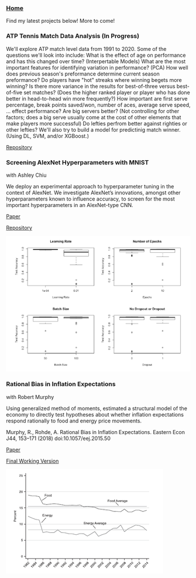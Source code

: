 ### [Home](README.md)

Find my latest projects below! More to come!


### ATP Tennis Match Data Analysis (In Progress)

We'll explore ATP match level data from 1991 to 2020. Some of the questions we'll look into include: What is the effect of age on performance and has this changed over time? (Interpertable Models) What are the most important features for identifying variation in performance? (PCA) How well does previous season's preformance determine current season preformance? Do players have "hot" streaks where winning begets more winning? Is there more variance in the results for best-of-three versus best-of-five set matches? (Does the higher ranked player or player who has done better in head-to-head win more frequently?) How important are first serve percentage, break points saved/won, number of aces, average serve speed, ... effect performance? Are big servers better? (Not controlling for other factors; does a big serve usually come at the cost of other elements that make players more successful) Do lefties perfrom better against righties or other lefties? We'll also try to build a model for predictinig match winner. (Using DL, SVM, and/or XGBoost.)

[Repository](https://github.com/Adam-Rohde/ATP-Tennis)

### Screening AlexNet Hyperparameters with MNIST
with Ashley Chiu

We deploy an experimental approach to hyperparameter tuning in the context of AlexNet. We investigate AlexNet’s innovations, amongst other hyperparameters known to influence accuracy, to screen for the most important hyperparameters in an AlexNet-type CNN.


[Paper](docs/screening-alexnet-hyperparameters-with-mnist.pdf)

[Repository](https://github.com/Adam-Rohde/Screening-AlexNet-Hyperparameters-with-MNIST)

![](images/MNIST_Hyperparameters.PNG)


### Rational Bias in Inflation Expectations
with Robert Murphy

Using generalized method of moments, estimated a structural model of the economy to directly test hypotheses about whether inflation expectations respond rationally to food and energy price movements.

Murphy, R., Rohde, A. Rational Bias in Inflation Expectations. Eastern Econ J44, 153–171 (2018) doi:10.1057/eej.2015.50

[Paper](https://link.springer.com/article/10.1057%2Feej.2015.50)

[Final Working Version](docs/Rational-Bias-in-Inflation-Expectations-Working.pdf)

![](images/Rational_Bias_Chart.PNG)
